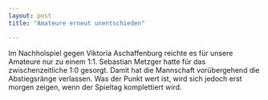 ```yaml
---
layout: post
title: "Amateure erneut unentschieden"

---
```


Im Nachholspiel gegen Viktoria Aschaffenburg reichte es für unsere Amateure nur zu einem 1:1. Sebastian Metzger hatte für das zwischenzeitliche 1:0 gesorgt. Damit hat die Mannschaft vorübergehend die Abstiegsränge verlassen. Was der Punkt wert ist, wird sich jedoch erst morgen zeigen, wenn der Spieltag komplettiert wird.


